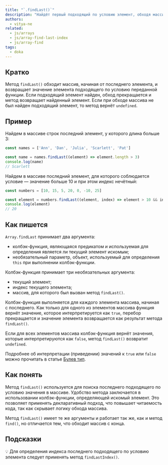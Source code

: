 ```yaml
---
title: "`.findLast()`"
description: "Найдёт первый подходящий по условию элемент, обходя массив, начиная с конца."
authors:
  - vitya-ne
related:
  - js/arrays
  - js/array-find-last-index
  - js/array-find
tags:
  - doka
---
```


## Кратко

Метод `findLast()` обходит массив, начиная от последнего элемента, и возвращает значение элемента подходящего по условию переданной функции. Если подходящий элемент найден, обход прекращается и метод возвращает найденный элемент. Если при обходе массива не был найден подходящий элемент, то метод вернёт `undefined`.

## Пример

Найдем в массиве строк последний элемент, у которого длина больше 3:

```js
const names = ['Ann', 'Dan', 'Julia', 'Scarlett', 'Pat']

const name = names.findLast((element) => element.length > 3)
console.log(name)
// Scarlett
```

Найдем в массиве последний элемент, для которого соблюдается условие — значение больше 10 и при этом индекс нечётный:

```js
const numbers = [10, 15, 5, 20, 0, -10, 25]

const element = numbers.findLast((element, index) => element > 10 && index % 2 === 1 )
console.log(element)
// 20
```

## Как пишется

`Array.findLast` принимает два аргумента:

- колбэк-функция, являющаяся предикатом и используемая для определения является ли текущий элемент искомым;
- необязательный параметр, объект, используемый для определения `this` при выполнении колбэк-функции.

Колбэк-функция принимает три необязательных аргумента:

- текущий элемент;
- индекс текущего элемента;
- массив, для которого был вызван метод `findLast()`.

Колбэк-функция выполняется для каждого элемента массива, начиная с последнего. Как только для одного из элементов массива функция вернёт значение, которое интерпретируется как `true`, перебор прекращается и значение элемента возвращается как результат метода `findLast()`.

Если для всех элементов массива колбэк-функция вернёт значения, которые интерпретируются как `false`, метод `findLast()` возвратит `undefined`.

Подробнее об интерпретации (приведении) значений к `true` или `false` можно прочитать в статье [Булев тип](https://doka.guide/js/boolean/#vyrazheniya).

## Как понять

Метод `findLast()` используется для поиска последнего подходящего по условию значения в массиве. Удобство метода заключается в использовании колбэк-функции, определяющей искомый элемент. Это позволяет применять декларативный подход, что повышает читаемость кода, так как скрывает логику обхода массива.

Метод `findLast()` имеет те же аргументы и работает так же, как и метод `find()`, но отличается тем, что обходит массив с конца.

## Подсказки

💡 Для определения индекса последнего подходящего по условию элемента следует применять метод `findLastIndex()`.
